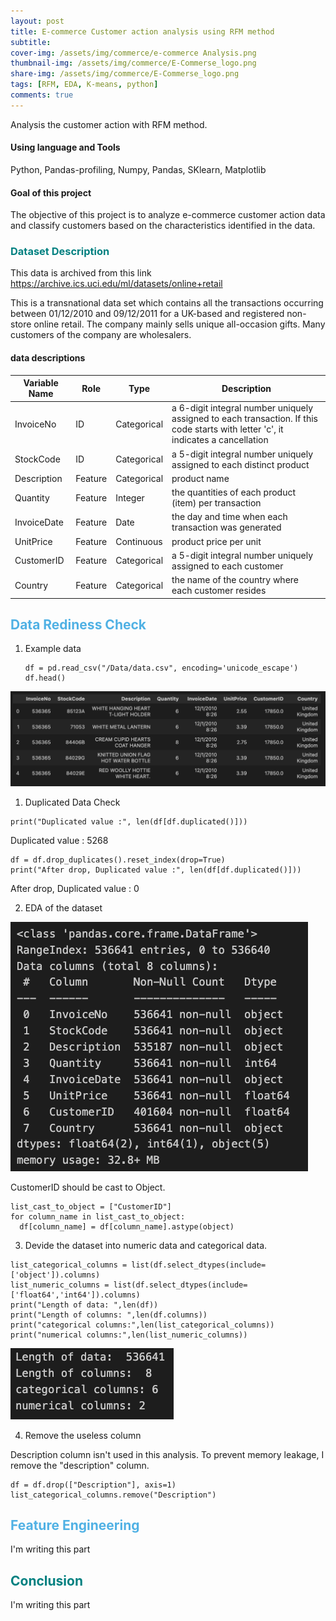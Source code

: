 ```yaml
---
layout: post
title: E-commerce Customer action analysis using RFM method
subtitle:
cover-img: /assets/img/commerce/e-commerce Analysis.png
thumbnail-img: /assets/img/commerce/E-Commerse_logo.png
share-img: /assets/img/commerce/E-Commerse_logo.png
tags: [RFM, EDA, K-means, python]
comments: true
---
```

Analysis the customer action with RFM method.

#### Using language and Tools

Python, Pandas-profiling, Numpy, Pandas, SKlearn, Matplotlib

#### Goal of this project

The objective of this project is to analyze e-commerce customer action data and classify customers based on the characteristics identified in the data.

### <Text style="color:#008080">Dataset Description</Text>

This data is archived from this link
https://archive.ics.uci.edu/ml/datasets/online+retail

This is a transnational data set which contains all the transactions occurring between 01/12/2010 and 09/12/2011 for a UK-based and registered non-store online retail. The company mainly sells unique all-occasion gifts. Many customers of the company are wholesalers.

#### **data descriptions**

| Variable Name | Role     | Type         | Description                                                |
|---------------|----------|--------------|------------------------------------------------------------|
| InvoiceNo     | ID       | Categorical  | a 6-digit integral number uniquely assigned to each transaction. If this code starts with letter 'c', it indicates a cancellation |
| StockCode     | ID       | Categorical  | a 5-digit integral number uniquely assigned to each distinct product |
| Description   | Feature  | Categorical  | product name                                               |
| Quantity      | Feature  | Integer      | the quantities of each product (item) per transaction      |
| InvoiceDate   | Feature  | Date         | the day and time when each transaction was generated       |
| UnitPrice     | Feature  | Continuous   | product price per unit                                     |
| CustomerID    | Feature  | Categorical  | a 5-digit integral number uniquely assigned to each customer |
| Country       | Feature  | Categorical  | the name of the country where each customer resides         |

## <Text style="color:#50B1E4"> Data Rediness Check </Text>

1. Example data
   ```
   df = pd.read_csv("/Data/data.csv", encoding='unicode_escape')
   df.head()
   ```


  ![data](../assets/img/commerce/Example_data.png)


1.  Duplicated Data Check
```
print("Duplicated value :", len(df[df.duplicated()]))
```

Duplicated value : 5268

```
df = df.drop_duplicates().reset_index(drop=True)
print("After drop, Duplicated value :", len(df[df.duplicated()]))
```
After drop, Duplicated value : 0

2.  EDA of the dataset

  ![data](../assets/img/commerce/eda.png)

  CustomerID should be cast to Object.

```
list_cast_to_object = ["CustomerID"]
for column_name in list_cast_to_object:
  df[column_name] = df[column_name].astype(object)
  ```


3.  Devide the dataset into numeric data and categorical data.

```
list_categorical_columns = list(df.select_dtypes(include=['object']).columns)
list_numeric_columns = list(df.select_dtypes(include=['float64','int64']).columns)
print("Length of data: ",len(df))
print("Length of columns: ",len(df.columns))
print("categorical columns:",len(list_categorical_columns))
print("numerical columns:",len(list_numeric_columns))
```
  ![data](../assets/img/commerce/eda2.png)

4. Remove the useless column

Description column isn't used in this analysis. To prevent memory leakage, I remove the "description" column.
```
df = df.drop(["Description"], axis=1)
list_categorical_columns.remove("Description")
```


## <Text style="color:#50B1E4"> Feature Engineering</Text>

I'm writing this part




## <Text style="color:#008080"> Conclusion</Text>

I'm writing this part